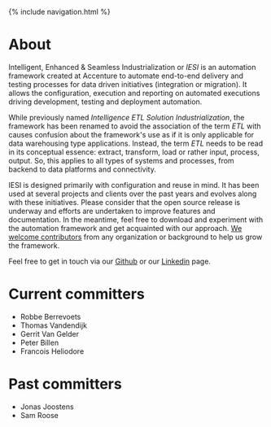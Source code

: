 {% include navigation.html %}

# About

Intelligent, Enhanced & Seamless  Industrialization or *IESI* is an automation framework created at Accenture to automate end-to-end delivery and 
testing processes for data driven initiatives (integration or migration). It allows the configuration, execution and 
reporting on automated executions driving development, testing and deployment automation. 

While previously named *Intelligence ETL Solution Industrialization*, the framework has been renamed to avoid the association of the term *ETL* with causes confusion about the framework's use as if it is only applicable for data warehousing type applications. 
Instead, the term *ETL* needs to be read in its conceptual essence: extract, transform, load or rather input, process, output. So, this applies to all types of systems and processes, from backend to data platforms and connectivity.

IESI is designed primarily with configuration and reuse in mind. 
It has been used at several projects and clients over the past years and evolves along with these initiatives. 
Please consider that the open source release is underway and efforts are undertaken to improve features and documentation. 
In the meantime, feel free to download and experiment with the automation framework and get acquainted with our approach. 
[We welcome contributors](/{{site.repository}}/pages/contribute/contribute.html) from any organization or background to help us grow the framework.

Feel free to get in touch via our [Github](https://github.com/metadew/iesi) or our [Linkedin](https://www.linkedin.com/company/metadew) page.

# Current committers

* Robbe Berrevoets
* Thomas Vandendijk
* Gerrit Van Gelder
* Peter Billen
* Francois Heliodore

# Past committers

* Jonas Joostens
* Sam Roose
